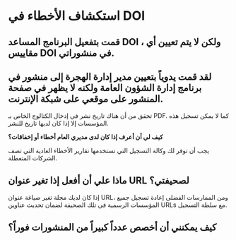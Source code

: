 # استكشاف الأخطاء في DOI

## قمت بتفعيل البرنامج المساعد DOI ، ولكن لا يتم تعيين أي مقاييس DOI في منشوراتي.

## لقد قمت يدوياً بتعيين مدير إدارة الهجرة إلى منشور في برنامج إدارة الشؤون العامة ولكنه لا يظهر في صفحة المنشور على موقعي على شبكة الإنترنت.

تحقق من أن هناك تاريخ نشر في إدخال الكتالوج الخاص بـ PDF. كما لا يمكن تسجيل هذه المؤسسات إلا إذا كان لديها تاريخ للنشر.

**كيف لي أن أعرف إذا كان لدى مديري العام أخطاء أو إخفاقات؟**

يجب أن توفر لك وكالة التسجيل التي تستخدمها تقارير الأخطاء العادية التي تصف الشركات المتعطلة.

## ماذا علي أن أفعل إذا تغير عنوان URL لصحيفتي؟

إذا كان لديك مجلة تغير صياغة عنوان URL، ومن الممارسات الفضلى إعادة تسجيل جميع المؤسسات الرسمية في تلك الصحيفة لضمان تحديث عناوين URLs مع سلطة التسجيل.

## كيف يمكنني أن أخصص عدداً كبيراً من المنشورات فوراً؟
